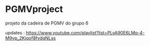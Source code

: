# PGMVproject
 projeto da cadeira de PGMV do grupo 6
 
 updates : https://www.youtube.com/playlist?list=PLyA90E6LMq-4-M9vp_2Kjqof8fvdqNLss
